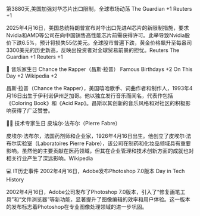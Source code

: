 第3880天,美国加强对华芯片出口限制，全球市场动荡​
The Guardian
+1
Reuters
+1

2025年4月16日，美国总统特朗普宣布对华出口先进AI芯片的新限制措施，要求Nvidia和AMD等公司在向中国销售高性能芯片前需获得许可。​此举导致Nvidia股价下跌6.5%，预计将损失55亿美元。​全球股市普遍下跌，黄金价格飙升至每盎司3300美元的历史新高，反映出投资者对全球贸易前景的担忧。 ​
Reuters
The Guardian
+1
Reuters
+1

🎵 音乐家生日
Chance the Rapper（昌斯·拉普）​
Famous Birthdays
+2
On This Day
+2
Wikipedia
+2

昌斯·拉普（Chance the Rapper），美国嘻哈歌手、词曲作者和制作人，1993年4月16日出生于伊利诺伊州芝加哥。​他以独立发行音乐而闻名，代表作包括《Coloring Book》和《Acid Rap》。​昌斯以其创新的音乐风格和对社区的积极影响获得了广泛赞誉。 ​

👨‍💻 技术专家生日
皮埃尔·法布尔（Pierre Fabre）​

皮埃尔·法布尔，法国药剂师和企业家，1926年4月16日出生。​他创立了皮埃尔·法布尔实验室（Laboratoires Pierre Fabre），该公司在制药和化妆品领域具有重要影响。​虽然他的主要贡献在医药领域，但其在企业管理和技术创新方面的成就也对相关行业产生了深远影响。 ​
Wikipedia

💻 IT历史事件
2002年4月16日，Adobe发布Photoshop 7.0版本​
Day in Tech History

2002年4月16日，Adobe公司发布了Photoshop 7.0版本，引入了“修复画笔工具”和“文件浏览器”等新功能，显著提升了图像编辑的效率和用户体验。​这一版本的发布标志着Photoshop在专业图像处理领域的进一步巩固。 ​
